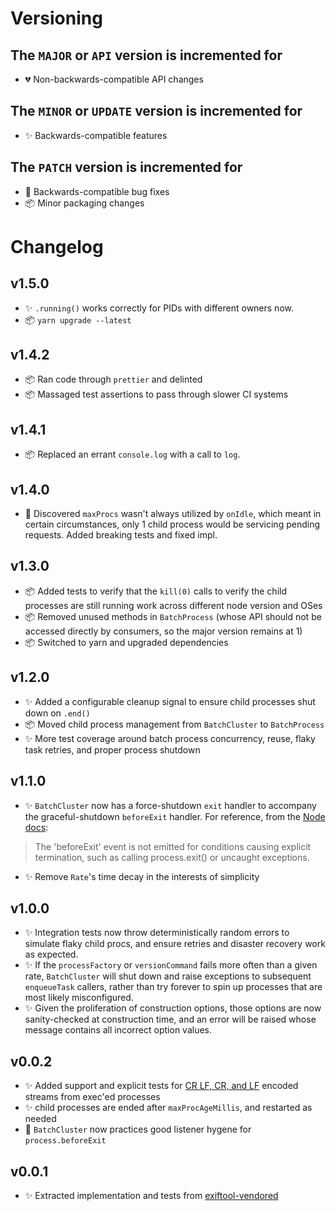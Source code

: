 # Versioning

## The `MAJOR` or `API` version is incremented for

* 💔 Non-backwards-compatible API changes

## The `MINOR` or `UPDATE` version is incremented for

* ✨ Backwards-compatible features

## The `PATCH` version is incremented for

* 🐞 Backwards-compatible bug fixes
* 📦 Minor packaging changes

# Changelog

## v1.5.0

* ✨ `.running()` works correctly for PIDs with different owners now.
* 📦 `yarn upgrade --latest`

## v1.4.2

* 📦 Ran code through `prettier` and delinted
* 📦 Massaged test assertions to pass through slower CI systems

## v1.4.1

* 📦 Replaced an errant `console.log` with a call to `log`.

## v1.4.0

* 🐞 Discovered `maxProcs` wasn't always utilized by `onIdle`, which meant in
  certain circumstances, only 1 child process would be servicing pending
  requests. Added breaking tests and fixed impl.

## v1.3.0

* 📦 Added tests to verify that the `kill(0)` calls to verify the child
  processes are still running work across different node version and OSes
* 📦 Removed unused methods in `BatchProcess` (whose API should not be accessed
  directly by consumers, so the major version remains at 1)
* 📦 Switched to yarn and upgraded dependencies

## v1.2.0

* ✨ Added a configurable cleanup signal to ensure child processes shut down on `.end()`
* 📦 Moved child process management from `BatchCluster` to `BatchProcess`
* ✨ More test coverage around batch process concurrency, reuse, flaky task
  retries, and proper process shutdown

## v1.1.0

* ✨ `BatchCluster` now has a force-shutdown `exit` handler to accompany the
  graceful-shutdown `beforeExit` handler. For reference, from the [Node
  docs](https://nodejs.org/api/process.html#process_event_beforeexit):
  
> The 'beforeExit' event is not emitted for conditions causing explicit
  termination, such as calling process.exit() or uncaught exceptions.

* ✨ Remove `Rate`'s time decay in the interests of simplicity

## v1.0.0

* ✨ Integration tests now throw deterministically random errors to simulate
  flaky child procs, and ensure retries and disaster recovery work as expected.
* ✨ If the `processFactory` or `versionCommand` fails more often than a given
  rate, `BatchCluster` will shut down and raise exceptions to subsequent
  `enqueueTask` callers, rather than try forever to spin up processes that are
  most likely misconfigured.
* ✨ Given the proliferation of construction options, those options are now
  sanity-checked at construction time, and an error will be raised whose message
  contains all incorrect option values.

## v0.0.2

* ✨ Added support and explicit tests for [CR LF, CR, and
  LF](https://en.wikipedia.org/wiki/Newline) encoded streams from exec'ed
  processes
* ✨ child processes are ended after `maxProcAgeMillis`, and restarted as needed
* 🐞 `BatchCluster` now practices good listener hygene for `process.beforeExit`

## v0.0.1

* ✨ Extracted implementation and tests from
  [exiftool-vendored](https://github.com/mceachen/exiftool-vendored.js)

